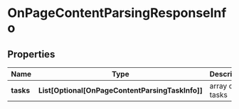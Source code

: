 # OnPageContentParsingResponseInfo


## Properties

| Name | Type | Description | Notes |
|------------ | ------------- | ------------- | -------------|
**tasks** | **List[Optional[OnPageContentParsingTaskInfo]]** | array of tasks |[optional]|